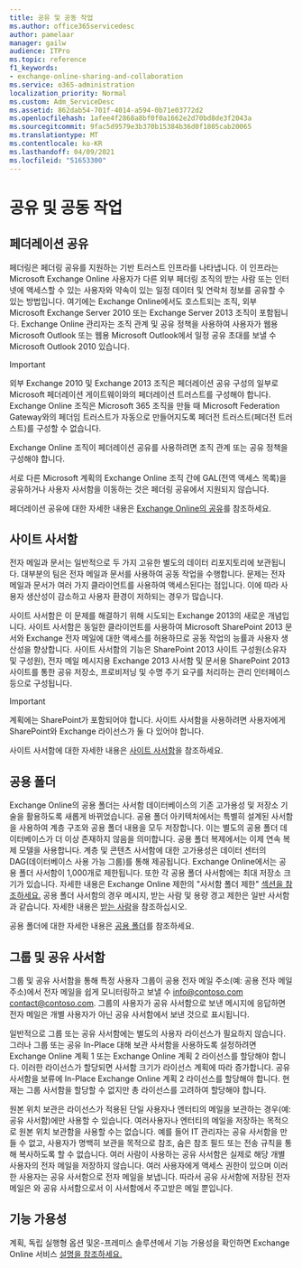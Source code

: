 ```yaml
---
title: 공유 및 공동 작업
ms.author: office365servicedesc
author: pamelaar
manager: gailw
audience: ITPro
ms.topic: reference
f1_keywords:
- exchange-online-sharing-and-collaboration
ms.service: o365-administration
localization_priority: Normal
ms.custom: Adm_ServiceDesc
ms.assetid: 862dab54-701f-4014-a594-0b71e03772d2
ms.openlocfilehash: 1afee4f2868a8bf0f0a1662e2d70bd8de3f2043a
ms.sourcegitcommit: 9fac5d9579e3b370b15384b36d0f1805cab20065
ms.translationtype: MT
ms.contentlocale: ko-KR
ms.lasthandoff: 04/09/2021
ms.locfileid: "51653300"
---
```

# <a name="sharing-and-collaboration"></a>공유 및 공동 작업

## <a name="federated-sharing"></a>페더레이션 공유

페더링은 페더링 공유를 지원하는 기반 트러스트 인프라를 나타냅니다. 이 인프라는 Microsoft Exchange Online 사용자가 다른 외부 페더링 조직의 받는 사람 또는 인터넷에 액세스할 수 있는 사용자와 약속이 있는 일정 데이터 및 연락처 정보를 공유할 수 있는 방법입니다. 여기에는 Exchange Online에서도 호스트되는 조직, 외부 Microsoft Exchange Server 2010 또는 Exchange Server 2013 조직이 포함됩니다. Exchange Online 관리자는 조직 관계 및 공유 정책을 사용하여 사용자가 웹용 Microsoft Outlook 또는 웹용 Microsoft Outlook에서 일정 공유 초대를 보낼 수 Microsoft Outlook 2010 있습니다.
  
> [!IMPORTANT]
>  외부 Exchange 2010 및 Exchange 2013 조직은 페더레이션 공유 구성의 일부로 Microsoft 페더레이션 게이트웨이와의 페더레이션 트러스트를 구성해야 합니다. Exchange Online 조직은 Microsoft 365 조직을 만들 때 Microsoft Federation Gateway와의 페더임 트러스트가 자동으로 만들어지도록 페더전 트러스트(페더전 트러스트)를 구성할 수 없습니다. 
>
>  Exchange Online 조직이 페더레이션 공유를 사용하려면 조직 관계 또는 공유 정책을 구성해야 합니다. 
>
>  서로 다른 Microsoft 계획의 Exchange Online 조직 간에 GAL(전역 액세스 목록)을 공유하거나 사용자 사서함을 이동하는 것은 페더링 공유에서 지원되지 않습니다. 
  
페더레이션 공유에 대한 자세한 내용은 [Exchange Online의 공유](/exchange/sharing/sharing)를 참조하세요.
  
## <a name="site-mailboxes"></a>사이트 사서함

전자 메일과 문서는 일반적으로 두 가지 고유한 별도의 데이터 리포지토리에 보관됩니다. 대부분의 팀은 전자 메일과 문서를 사용하여 공동 작업을 수행합니다. 문제는 전자 메일과 문서가 여러 가지 클라이언트를 사용하여 액세스된다는 점입니다. 이에 따라 사용자 생산성이 감소하고 사용자 환경이 저하되는 경우가 많습니다.
  
사이트 사서함은 이 문제를 해결하기 위해 시도되는 Exchange 2013의 새로운 개념입니다. 사이트 사서함은 동일한 클라이언트를 사용하여 Microsoft SharePoint 2013 문서와 Exchange 전자 메일에 대한 액세스를 허용하므로 공동 작업의 능률과 사용자 생산성을 향상합니다. 사이트 사서함의 기능은 SharePoint 2013 사이트 구성원(소유자 및 구성원), 전자 메일 메시지용 Exchange 2013 사서함 및 문서용 SharePoint 2013 사이트를 통한 공유 저장소, 프로비저닝 및 수명 주기 요구를 처리하는 관리 인터페이스 등으로 구성됩니다.
  
> [!IMPORTANT]
> 계획에는 SharePoint가 포함되어야 합니다. 사이트 사서함을 사용하려면 사용자에게 SharePoint와 Exchange 라이선스가 둘 다 있어야 합니다. 
  
사이트 사서함에 대한 자세한 내용은 [사이트 사서함](/exchange/collaboration-exo/collaboration-exo)을 참조하세요.
  
## <a name="public-folders"></a>공용 폴더

Exchange Online의 공용 폴더는 사서함 데이터베이스의 기존 고가용성 및 저장소 기술을 활용하도록 새롭게 바뀌었습니다. 공용 폴더 아키텍처에서는 특별히 설계된 사서함을 사용하여 계층 구조와 공용 폴더 내용을 모두 저장합니다. 이는 별도의 공용 폴더 데이터베이스가 더 이상 존재하지 않음을 의미합니다. 공용 폴더 복제에서는 이제 연속 복제 모델을 사용합니다. 계층 및 콘텐츠 사서함에 대한 고가용성은 데이터 센터의 DAG(데이터베이스 사용 가능 그룹)를 통해 제공됩니다. Exchange Online에서는 공용 폴더 사서함이 1,000개로 제한됩니다. 또한 각 공용 폴더 사서함에는 최대 저장소 크기가 있습니다. 자세한 내용은 Exchange Online 제한의 "사서함 폴더 제한" [섹션을 참조하세요.](exchange-online-limits.md) 공용 폴더 사서함의 경우 메시지, 받는 사람 및 용량 경고 제한은 일반 사서함과 같습니다. 자세한 내용은 [받는 사람](recipients.md)을 참조하십시오. 
  
공용 폴더에 대한 자세한 내용은 [공용 폴더](/exchange/collaboration-exo/public-folders/public-folders)를 참조하세요.
  
## <a name="group-and-shared-mailboxes"></a>그룹 및 공유 사서함

그룹 및 공유 사서함을 통해 특정 사용자 그룹이 공용 전자 메일 주소(예: 공용 전자 메일 주소)에서 전자 메일을 쉽게 모니터링하고 보낼 수 info@contoso.com contact@contoso.com. 그룹의 사용자가 공유 사서함으로 보낸 메시지에 응답하면 전자 메일은 개별 사용자가 아닌 공유 사서함에서 보낸 것으로 표시됩니다.
  
일반적으로 그룹 또는 공유 사서함에는 별도의 사용자 라이선스가 필요하지 않습니다. 그러나 그룹 또는 공유 In-Place 대해 보관 사서함을 사용하도록 설정하려면 Exchange Online 계획 1 또는 Exchange Online 계획 2 라이선스를 할당해야 합니다. 이러한 라이선스가 할당되면 사서함 크기가 라이선스 계획에 따라 증가합니다. 공유 사서함을 보류에 In-Place Exchange Online 계획 2 라이선스를 할당해야 합니다. 현재는 그룹 사서함을 할당할 수 없지만 총 라이선스를 고려하여 할당해야 합니다.
  
원본 위치 보관은 라이선스가 적용된 단일 사용자나 엔터티의 메일을 보관하는 경우(예: 공유 사서함)에만 사용할 수 있습니다. 여러사용자나 엔터티의 메일을 저장하는 목적으로 원본 위치 보관함을 사용할 수는 없습니다. 예를 들어 IT 관리자는 공유 사서함을 만들 수 없고, 사용자가 명백히 보관을 목적으로 참조, 숨은 참조 필드 또는 전송 규칙을 통해 복사하도록 할 수 없습니다. 여러 사람이 사용하는 공유 사서함은 실제로 해당 개별 사용자의 전자 메일을 저장하지 않습니다. 여러 사용자에게 액세스 권한이 있으며 이러한 사용자는 공유 사서함으로 전자 메일을 보냅니다. 따라서 공유 사서함에 저장된 전자 메일은 와 공유 사서함으로서 이 사서함에서 주고받은 메일 뿐입니다.
  
## <a name="feature-availability"></a>기능 가용성

계획, 독립 실행형 옵션 및온-프레미스 솔루션에서 기능 가용성을 확인하면 Exchange Online 서비스 [설명을 참조하세요.](exchange-online-service-description.md)
